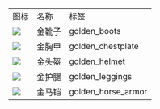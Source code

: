 <table>
	<tablebody>
		<tr>
			<td>图标</td>
			<td>名称</td>
			<td>标签</td>
		</tr>
		<tr>
			<td><img src="C:/Users/seese/Files/Projects/MC_datapacks/recipe_auto_manual/LemonTea_auto_recipes/input/mc_icon/combat/golden_boots.png"></td>
			<td>金靴子</td>
			<td>golden_boots</td>
		</tr>
		<tr>
			<td><img src="C:/Users/seese/Files/Projects/MC_datapacks/recipe_auto_manual/LemonTea_auto_recipes/input/mc_icon/combat/golden_chestplate.png"></td>
			<td>金胸甲</td>
			<td>golden_chestplate</td>
		</tr>
		<tr>
			<td><img src="C:/Users/seese/Files/Projects/MC_datapacks/recipe_auto_manual/LemonTea_auto_recipes/input/mc_icon/combat/golden_helmet.png"></td>
			<td>金头盔</td>
			<td>golden_helmet</td>
		</tr>
		<tr>
			<td><img src="C:/Users/seese/Files/Projects/MC_datapacks/recipe_auto_manual/LemonTea_auto_recipes/input/mc_icon/combat/golden_leggings.png"></td>
			<td>金护腿</td>
			<td>golden_leggings</td>
		</tr>
		<tr>
			<td><img src="C:/Users/seese/Files/Projects/MC_datapacks/recipe_auto_manual/LemonTea_auto_recipes/input/mc_icon/misc/horse_armor/golden_horse_armor.png"></td>
			<td>金马铠</td>
			<td>golden_horse_armor</td>
		</tr>
	</tablebody>
</table>